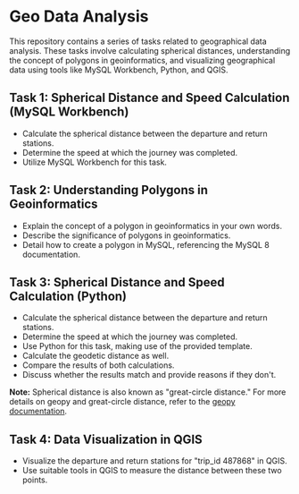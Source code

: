 # Geo Data Analysis

This repository contains a series of tasks related to geographical data analysis. These tasks involve calculating spherical distances, understanding the concept of polygons in geoinformatics, and visualizing geographical data using tools like MySQL Workbench, Python, and QGIS.

## Task 1: Spherical Distance and Speed Calculation (MySQL Workbench)

- Calculate the spherical distance between the departure and return stations.
- Determine the speed at which the journey was completed.
- Utilize MySQL Workbench for this task.

## Task 2: Understanding Polygons in Geoinformatics

- Explain the concept of a polygon in geoinformatics in your own words.
- Describe the significance of polygons in geoinformatics.
- Detail how to create a polygon in MySQL, referencing the MySQL 8 documentation.

## Task 3: Spherical Distance and Speed Calculation (Python)

- Calculate the spherical distance between the departure and return stations.
- Determine the speed at which the journey was completed.
- Use Python for this task, making use of the provided template.
- Calculate the geodetic distance as well.
- Compare the results of both calculations.
- Discuss whether the results match and provide reasons if they don't.

**Note:** Spherical distance is also known as "great-circle distance." For more details on geopy and great-circle distance, refer to the [geopy documentation](https://geopy.readthedocs.io/en/stable/).

## Task 4: Data Visualization in QGIS

- Visualize the departure and return stations for "trip_id 487868" in QGIS.
- Use suitable tools in QGIS to measure the distance between these two points.

